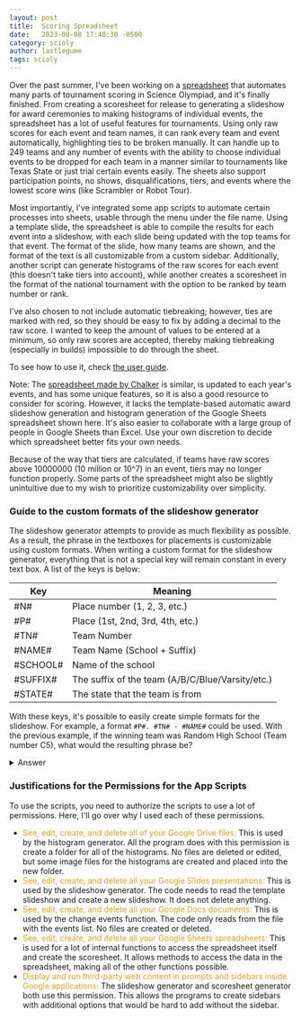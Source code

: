 ```yaml
---
layout: post
title:  Scoring Spreadsheet
date:   2023-08-08 17:40:30 -0500
category: scioly
author: lastlegume
tags: scioly
---
```


Over the past summer, I've been working on a [spreadsheet](https://drive.google.com/drive/folders/1DF87DjKOUex4asVBe3NNlvypM_p7HEZ0?usp=drive_link) that automates many parts of tournament scoring in Science Olympiad, and it's finally finished. From creating a scoresheet for release to generating a slideshow for award ceremonies to making histograms of individual events, the spreadsheet has a lot of useful features for tournaments. Using only raw scores for each event and team names, it can rank every team and event automatically, highlighting ties to be broken manually. It can handle up to 249 teams and any number of events with the ability to choose individual events to be dropped for each team in a manner similar to tournaments like Texas State or just trial certain events easily. The sheets also support participation points, no shows, disqualifications, tiers, and events where the lowest score wins (like Scrambler or Robot Tour). 

Most importantly, I've integrated some app scripts to automate certain processes into sheets, usable through the menu under the file name. Using a template slide, the spreadsheet is able to compile the results for each event into a slideshow, with each slide being updated with the top teams for that event. The format of the slide, how many teams are shown, and the format of the text is all customizable from a custom sidebar. Additionally, another script can generate histograms of the raw scores for each event (this doesn't take tiers into account), while another creates a scoresheet in the format of the national tournament with the option to be ranked by team number or rank.   

I've also chosen to not include automatic tiebreaking; however, ties are marked with red, so they should be easy to fix by adding a decimal to the raw score. I wanted to keep the amount of values to be entered at a minimum, so only raw scores are accepted, thereby making tiebreaking (especially in builds) impossible to do through the sheet.

To see how to use it, check [the user guide](https://docs.google.com/document/d/1CCglZCkHo_RaGaMjVx0MpuHMKf2cjOdX48RMITGZ7OU/edit?usp=sharing).   

Note: The [spreadsheet made by Chalker](https://sourceforge.net/projects/soscoring/) is similar, is updated to each year's events, and has some unique features, so it is also a good resource to consider for scoring. However, it lacks the template-based automatic award slideshow generation and histogram generation of the Google Sheets spreadsheet shown here. It's also easier to collaborate with a large group of people in Google Sheets than Excel. Use your own discretion to decide which spreadsheet better fits your own needs.  

Because of the way that tiers are calculated, if teams have raw scores above 10000000 (10 million or 10^7) in an event, tiers may no longer function properly. Some parts of the spreadsheet might also be slightly unintuitive due to my wish to prioritize customizability over simplicity. 

### Guide to the custom formats of the slideshow generator

The slideshow generator attempts to provide as much flexibility as possible. As a result, the phrase in the textboxes for placements is customizable using custom formats. 
When writing a custom format for the slideshow generator, everything that is not a special key will remain constant in every text box. A list of the keys is below:  

Key | Meaning
---|---
#N# | Place number (1, 2, 3, etc.)
#P# | Place (1st, 2nd, 3rd, 4th, etc.)
#TN# | Team Number 
#NAME# | Team Name (School + Suffix)
#SCHOOL# | Name of the school
#SUFFIX# | The suffix of the team (A/B/C/Blue/Varsity/etc.)
#STATE# | The state that the team is from

With these keys, it's possible to easily create simple formats for the slideshow. For example, a format `#P#. #TN# - #NAME#` could be used. With the previous example, if the winning team was Random High School (Team number C5), what would the resulting phrase be?  

<details>
    <summary>Answer</summary>
    1st. C5 - Random High School
</details>



### Justifications for the Permissions for the App Scripts

To use the scripts, you need to authorize the scripts to use a lot of permissions. Here, I'll go over why I used each of these permissions.
<ul>
<li> <span style="color:goldenrod;">See, edit, create, and delete all of your Google Drive files: </span>This is used by the histogram generator. All the program does with this permission is create a folder for all of the histograms. No files are deleted or edited, but some image files for the histograms are created and placed into the new folder.
<li> <span style="color:goldenrod;">See, edit, create, and delete all your Google Slides presentations: </span>This is used by the slideshow generator. The code needs to read the template slideshow and create a new slideshow. It does not delete anything.
<li> <span style="color:goldenrod;">See, edit, create, and delete all your Google Docs documents: </span>This is used by the change events function. The code only reads from the file with the events list. No files are created or deleted.
<li> <span style="color:goldenrod;">See, edit, create, and delete all your Google Sheets spreadsheets: </span>This is used for a lot of internal functions to access the spreadsheet itself and create the scoresheet. It allows methods to access the data in the spreadsheet, making all of the other functions possible.
<li> <span style="color:goldenrod;">Display and run third-party web content in prompts and sidebars inside Google applications: </span>The slideshow generator and scoresheet generator both use this permission. This allows the programs to create sidebars with additional options that would be hard to add without the sidebar. 






  

